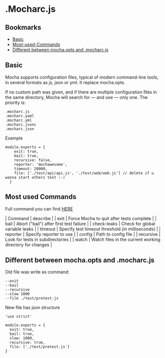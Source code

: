 # .Mocharc.js
## Bookmarks
- [Basic](#assertion-library)
- [Most-used-Commands](#request-library)
- [Different between mocha.opts and .mocharc.js](#different-between-mochaopts-and-mocharcjs)

## Basic
Mocha supports configuration files, typical of modern command-line tools, in several formats as js, json or yml. It replace mocha.opts. 

If no custom path was given, and if there are multiple configuration files in the same directory, Mocha will search for — and use — only one. The priority is:
```
.mocharc.js
.mocharc.yaml
.mocharc.yml
.mocharc.jsonc
.mocharc.json
```

Example
```
module.exports = {  
    exit: true,
    bail: true,
    recursive: false,
    reporter: 'mochawesome',
    timeout: 20000,
    file: ['./test/api/api.js', './test/web/web.js'] // delete if u wanna start others test :-)
  }

```

##  Most used Commands
Full command you can find [HERE](https://mochajs.org/#command-line-usage)

| Command | describe |
| exit | Force Mocha to quit after tests complete |
| bail | Abort ("bail") after first test failure |
| check-leaks | Check for global variable leaks  |
| timeout | Specify test timeout threshold (in milliseconds) |
| reporter | Specify reporter to use |
| config | Path to config file |
| recursive | Look for tests in subdirectories |
| watch | Watch files in the current working directory for changes |

## Different between mocha.opts and .mocharc.js
Old file was write as command:
```
--exit
--bail
--recursive
--slow 1000
--file ./test/pretest.js
```

New file has json structure
```
'use strict'

module.exports = {  
  exit: true,
  bail: true,
  slow: 1000,
  recursive: true,
  file: ['./test/pretest.js']
}

```